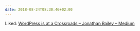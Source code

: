 ```yaml
---
date: 2018-08-24T08:30:46+02:00
---
```


Liked: [WordPress is at a Crossroads – Jonathan Bailey – Medium](https://medium.com/@plagiarismtoday/wordpress-is-at-a-crossroads-133638714a52)
